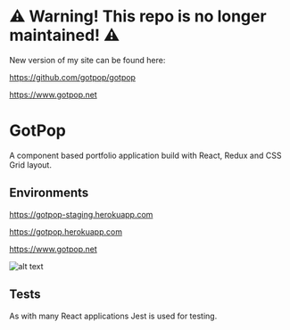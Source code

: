 # ⚠️ Warning! This repo is no longer maintained! ⚠️

New version of my site can be found here: 

https://github.com/gotpop/gotpop

https://www.gotpop.net

# GotPop

A component based portfolio application build with React, Redux and CSS Grid layout.

## Environments

https://gotpop-staging.herokuapp.com

https://gotpop.herokuapp.com

https://www.gotpop.net


![alt text][logo]

[logo]: https://www.gotpop.net/images/icons-192.png "GotPop logo"

## Tests

As with many React applications Jest is used for testing.

